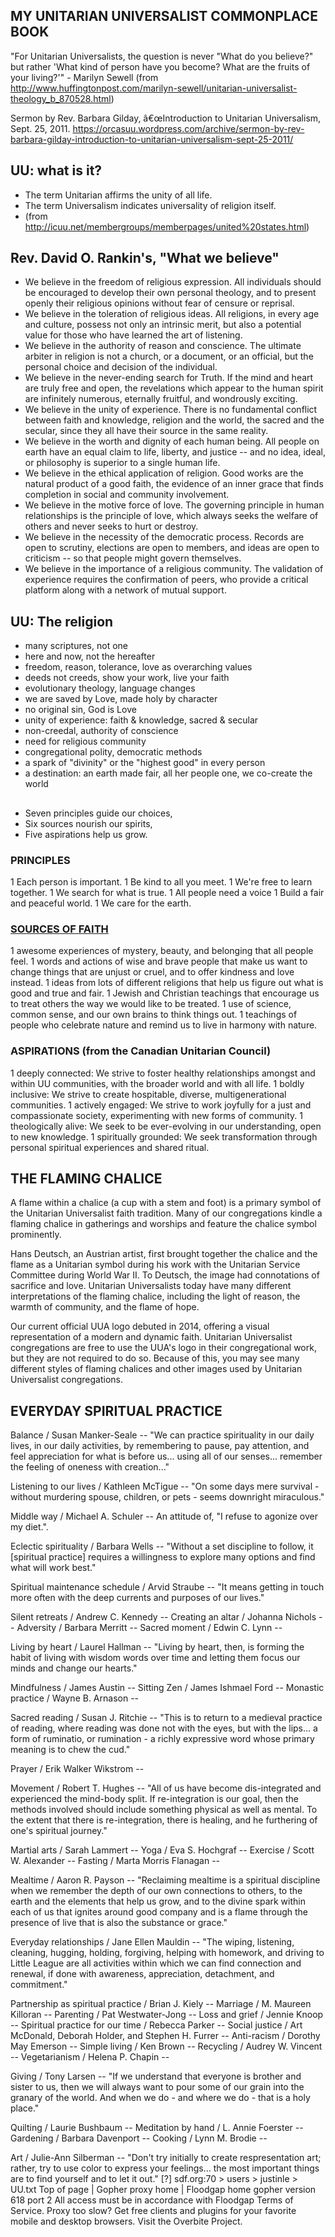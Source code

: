 ## MY UNITARIAN UNIVERSALIST COMMONPLACE BOOK 	

"For Unitarian Universalists, the question is never "What do you believe?" but rather 'What kind of person have you become? What are the fruits of your living?'" - Marilyn Sewell (from http://www.huffingtonpost.com/marilyn-sewell/unitarian-universalist-theology_b_870528.html)

Sermon by Rev. Barbara Gilday, â€œIntroduction to Unitarian Universalism, Sept. 25, 2011. https://orcasuu.wordpress.com/archive/sermon-by-rev-barbara-gilday-introduction-to-unitarian-universalism-sept-25-2011/

## UU: what is it? 
* The term Unitarian affirms the unity of all life.
* The term Universalism indicates universality of religion itself.
* (from http://icuu.net/membergroups/memberpages/united%20states.html)

## Rev. David O. Rankin's, "What we believe" 
* We believe in the freedom of religious expression. All individuals should be encouraged to develop their own personal theology, and to present openly their 
religious opinions without fear of censure or reprisal.
* We believe in the toleration of religious ideas. All religions, in every age and culture, possess not only an intrinsic merit, but also a potential value for 
those who have learned the art of listening.
* We believe in the authority of reason and conscience. The ultimate arbiter in religion is not a church, or a document, or an official, but the personal choice 
and decision of the individual.
* We believe in the never-ending search for Truth. If the mind and heart are truly free and open, the revelations which appear to the human spirit are infinitely 
numerous, eternally fruitful, and wondrously exciting.
* We believe in the unity of experience. There is no fundamental conflict between faith and knowledge, religion and the world, the sacred and the secular, since 
they all have their source in the same reality.
* We believe in the worth and dignity of each human being. All people on earth have an equal claim to life, liberty, and justice -- and no idea, ideal, or 
philosophy is superior to a single human life.
* We believe in the ethical application of religion. Good works are the natural product of a good faith, the evidence of an inner grace that finds completion in 
social and community involvement.
* We believe in the motive force of love. The governing principle in human relationships is the principle of love, which always seeks the welfare of others and 
never seeks to hurt or destroy.
* We believe in the necessity of the democratic process. Records are open to scrutiny, elections are open to members, and ideas are open to criticism -- so that 
people might govern themselves.
* We believe in the importance of a religious community. The validation of experience requires the confirmation of peers, who provide a critical platform along 
with a network of mutual support.

## UU: The religion 
* many scriptures, not one
* here and now, not the hereafter
* freedom, reason, tolerance, love as overarching values
* deeds not creeds, show your work, live your faith
* evolutionary theology, language changes
* we are saved by Love, made holy by character
* no original sin, God is Love
* unity of experience: faith & knowledge, sacred & secular
* non-creedal, authority of conscience
* need for religious community
* congregational polity, democratic methods
* a spark of "divinity" or the "highest good" in every person
* a destination: an earth made fair, all her people one, we co-create the world



## 
- Seven principles guide our choices,
- Six sources nourish our spirits,
- Five aspirations help us grow.

### PRINCIPLES

1 Each person is important.
1 Be kind to all you meet.
1 We're free to learn together.
1 We search for what is true.
1 All people need a voice
1 Build a fair and peaceful world.
1 We care for the earth.

### [SOURCES OF FAITH](http://www.uuofscv.org/about-uu/uu-for-kids)
1 awesome experiences of mystery, beauty, and belonging that all people feel.
1 words and actions of wise and brave people that make us want to change things that are unjust or cruel, and to offer kindness and love instead.
1 ideas from lots of different religions that help us figure out what is good and true and fair.
1 Jewish and Christian teachings that encourage us to treat others the way we would like to be treated.
1 use of science, common sense, and our own brains to think things out.
1 teachings of people who celebrate nature and remind us to live in harmony with nature.


### ASPIRATIONS (from the Canadian Unitarian Council)
1 deeply connected: We strive to foster healthy relationships amongst and within UU communities, with the broader world and with all life.
1 boldly inclusive: We strive to create hospitable, diverse, multigenerational communities.
1 actively engaged: We strive to work joyfully for a just and compassionate society, experimenting with new forms of community.
1 theologically alive: We seek to be ever-evolving in our understanding, open to new knowledge.
1 spiritually grounded: We seek transformation through personal spiritual experiences and shared ritual. 

 
## THE FLAMING CHALICE
A flame within a chalice (a cup with a stem and foot) is a primary symbol of the Unitarian Universalist faith tradition. Many of our congregations kindle a 
flaming chalice in gatherings and worships and feature the chalice symbol prominently. 

Hans Deutsch, an Austrian artist, first brought together the chalice and the flame as a Unitarian symbol during his work with the Unitarian Service Committee 
during World War II. To Deutsch, the image had connotations of sacrifice and love. Unitarian Universalists today have many different interpretations of the 
flaming chalice, including the light of reason, the warmth of community, and the flame of hope. 

Our current official UUA logo debuted in 2014, offering a visual representation of a modern and dynamic faith. Unitarian Universalist congregations are free to 
use the UUA's logo in their congregational work, but they are not required to do so. Because of this, you may see many different styles of flaming chalices and 
other images used by Unitarian Universalist congregations.
 
## EVERYDAY SPIRITUAL PRACTICE

Balance / Susan Manker-Seale -- "We can practice spirituality in our daily lives, in our daily activities, by remembering to pause, pay attention, and feel 
appreciation for what is before us... using all of our senses... remember the feeling of oneness with creation..."

Listening to our lives / Kathleen McTigue -- "On some days mere survival - without murdering spouse, children, or pets - seems downright miraculous."

Middle way / Michael A. Schuler -- An attitude of, "I refuse to agonize over my diet.".

Eclectic spirituality / Barbara Wells -- "Without a set discipline to follow, it [spiritual practice] requires a willingness to explore many options and find what 
will work best."

Spiritual maintenance schedule / Arvid Straube -- "It means getting in touch more often with the deep currents and purposes of our lives."

Silent retreats / Andrew C. Kennedy --
Creating an altar / Johanna Nichols --
Adversity / Barbara Merritt --
Sacred moment / Edwin C. Lynn --

Living by heart / Laurel Hallman -- "Living by heart, then, is forming the habit of living with wisdom words over time and letting them focus our minds and change 
our hearts."

Mindfulness / James Austin --
Sitting Zen / James Ishmael Ford --
Monastic practice / Wayne B. Arnason --

Sacred reading / Susan J. Ritchie -- "This is to return to a medieval practice of reading, where reading was done not with the eyes, but with the lips... a form 
of ruminatio, or rumination  - a richly expressive word whose primary meaning is to chew the cud."

Prayer / Erik Walker Wikstrom --

Movement / Robert T. Hughes -- "All of us have become dis-integrated and experienced the mind-body split. If re-integration is our goal, then the methods involved 
should include something physical as well as mental. To the extent that there is re-integration, there is healing, and he furthering of one's spiritual journey."

Martial arts / Sarah Lammert --
Yoga / Eva S. Hochgraf --
Exercise / Scott W. Alexander --
Fasting / Marta Morris Flanagan --

Mealtime / Aaron R. Payson -- "Reclaiming mealtime is a spiritual discipline when we remember the depth of our own connections to others, to the earth and the 
elements that help us grow, and to the divine spark within each of us that ignites around good company and is a flame through the presence of live that is also 
the substance or grace."

Everyday relationships / Jane Ellen Mauldin -- "The wiping, listening, cleaning, hugging, holding, forgiving, helping with homework, and driving to Little League 
are all activities within which we can find connection and renewal, if done with awareness, appreciation, detachment, and commitment."

Partnership as spiritual practice / Brian J. Kiely --
Marriage / M. Maureen Killoran --
Parenting / Pat Westwater-Jong --
Loss and grief / Jennie Knoop --
Spiritual practice for our time / Rebecca Parker --
Social justice / Art McDonald, Deborah Holder, and Stephen H. Furrer --
Anti-racism / Dorothy May Emerson --
Simple living / Ken Brown --
Recycling / Audrey W. Vincent --
Vegetarianism / Helena P. Chapin --

Giving / Tony Larsen -- "If we understand that everyone is brother and sister to us, then we will always want to pour some of our grain into the granary of the 
world. And  when we do - and where we do - that is a holy place."

Quilting / Laurie Bushbaum --
Meditation by hand / L. Annie Foerster --
Gardening / Barbara Davenport --
Cooking / Lynn M. Brodie --

Art / Julie-Ann Silberman -- "Don't try initially to create respresentation art; rather, try to use color to express your feelings... the most important things 
are to find yourself and to let it out."
[?] sdf.org:70 > users > justinle > UU.txt
Top of page | Gopher proxy home | Floodgap home gopher	version 618 port 2	All access must be in accordance with Floodgap Terms of Service.
Proxy too slow? Get free clients and plugins for your favorite mobile and desktop browsers. Visit the Overbite Project.